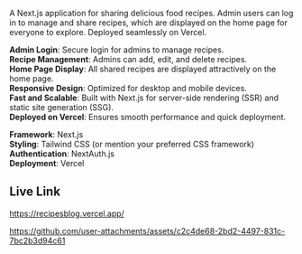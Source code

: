 A Next.js application for sharing delicious food recipes. Admin users can log in to manage and share recipes, which are displayed on the home page for everyone to explore. 
Deployed seamlessly on Vercel.

**Admin Login**: Secure login for admins to manage recipes.<br />
**Recipe Management**: Admins can add, edit, and delete recipes.<br />
**Home Page Display**: All shared recipes are displayed attractively on the home page.<br />
**Responsive Design**: Optimized for desktop and mobile devices.<br />
**Fast and Scalable**: Built with Next.js for server-side rendering (SSR) and static site generation (SSG).<br />
**Deployed on Vercel**: Ensures smooth performance and quick deployment.

**Framework**: Next.js<br />
**Styling**: Tailwind CSS (or mention your preferred CSS framework)<br />
**Authentication**: NextAuth.js<br />
**Deployment**: Vercel

## Live Link
https://recipesblog.vercel.app/

https://github.com/user-attachments/assets/c2c4de68-2bd2-4497-831c-7bc2b3d94c61


